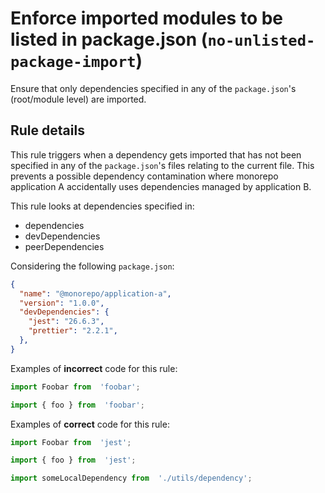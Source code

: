 
# Enforce imported modules to be listed in package.json (`no-unlisted-package-import`)

Ensure that only dependencies specified in any of the `package.json`'s (root/module level) are imported.

## Rule details

This rule triggers when a dependency gets imported that has not been specified in any of the `package.json`'s files relating to the current file. This prevents a possible dependency contamination where monorepo application A accidentally uses dependencies managed by application B.

This rule looks at dependencies specified in:

 - dependencies
 - devDependencies
 - peerDependencies

Considering the following `package.json`:
```json
{
  "name": "@monorepo/application-a",
  "version": "1.0.0",
  "devDependencies": {
    "jest": "26.6.3",
    "prettier": "2.2.1",
  },
}
```

Examples of **incorrect** code for this rule:

```js
import Foobar from  'foobar';

import { foo } from  'foobar';
```

Examples of **correct** code for this rule:

```js
import Foobar from  'jest';

import { foo } from  'jest';

import someLocalDependency from  './utils/dependency';
```
